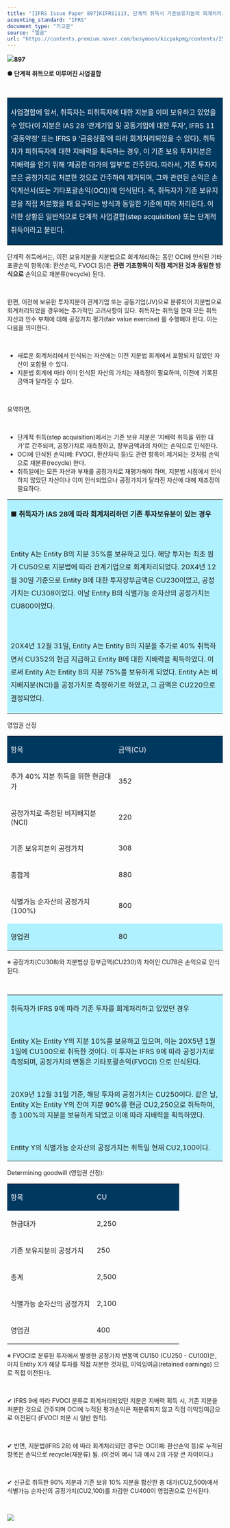 ```yaml
---
title: "[IFRS Issue Paper 897]KIFRS1113, 단계적 취득시 기존보유지분의 회계처리(FVOCI)"
acounting_standard: "IFRS"
document_type: "기고문"
source: "엘곰"
url: "https://contents.premium.naver.com/busymoon/kicpakpmg/contents/250708150534695hm"
---
```

![](https://n2.news.naver.com/l.gif?type=content)**897**

**● 단계적 취득으로 이루어진 사업결합**

**​**

<table style=""><tbody><tr><td colspan="3" rowspan="1" style="width: 100.0%; height: 129.0px;  background-color: #003960;"><div><p style="line-height:1.9;"><span style="color:#ffffff;">사업결합에 앞서, 취득자는 피취득자에 대한 지분을 이미 보유하고 있었을 수 있다(이 지분은 IAS 28 ‘관계기업 및 공동기업에 대한 투자’, IFRS 11 ‘공동약정’ 또는 IFRS 9 ‘금융상품’에 따라 회계처리되었을 수 있다). 취득자가 피취득자에 대한 지배력을 획득하는 경우, 이 기존 보유 투자지분은 지배력을 얻기 위해 ‘제공한 대가의 일부’로 간주된다. 따라서, 기존 투자지분은 공정가치로 처분한 것으로 간주하여 제거되며, 그와 관련된 손익은 손익계산서(또는 기타포괄손익(OCI))에 인식된다. 즉, 취득자가 기존 보유지분을 직접 처분했을 때 요구되는 방식과 동일한 기준에 따라 처리된다. 이러한 상황은 일반적으로 단계적 사업결합(step acquisition) 또는 단계적 취득이라고 불린다.</span></p></div></td></tr></tbody></table>

단계적 취득에서는, 이전 보유지분을 지분법으로 회계처리하는 동안 OCI에 인식된 기타포괄손익 항목(예: 환산손익, FVOCI 등)은 **관련 기초항목이 직접 제거된 것과 동일한 방식으로** 손익으로 재분류(recycle) 된다.

​

한편, 이전에 보유한 투자지분이 관계기업 또는 공동기업(JV)으로 분류되어 지분법으로 회계처리되었을 경우에는 추가적인 고려사항이 있다. 취득자는 취득일 현재 모든 취득 자산과 인수 부채에 대해 공정가치 평가(fair value exercise) 를 수행해야 한다. 이는 다음을 의미한다.

​

- 새로운 회계처리에서 인식되는 자산에는 이전 지분법 회계에서 포함되지 않았던 자산이 포함될 수 있다.
- 지분법 회계에 따라 이미 인식된 자산의 가치는 재측정이 필요하며, 이전에 기록된 금액과 달라질 수 있다.

​

요약하면,

​

- 단계적 취득(step acquisition)에서는 기존 보유 지분은 ‘지배력 취득을 위한 대가’로 간주되며, 공정가치로 재측정하고, 장부금액과의 차이는 손익으로 인식한다.
- OCI에 인식된 손익(예: FVOCI, 환산차익 등)도 관련 항목이 제거되는 것처럼 손익으로 재분류(recycle) 한다.
- 취득일에는 모든 자산과 부채를 공정가치로 재평가해야 하며, 지분법 시점에서 인식하지 않았던 자산이나 이미 인식되었으나 공정가치가 달라진 자산에 대해 재조정이 필요하다.

<table style=""><tbody><tr><td colspan="3" rowspan="1" style="width: 100.0%; height: 129.0px;  background-color: #b0f1ff;"><div><p style="line-height:1.9;"><span style=""><b>■ 취득자가 IAS 28에 따라 회계처리하던 기존 투자보유분이 있는 경우</b></span></p></div><div><p style="line-height:1.9;"><span style=""><b>​</b></span></p></div><div><p style="line-height:1.9;"><span style="">Entity A는 Entity B의 지분 35%를 보유하고 있다. 해당 투자는 최초 원가 CU50으로 지분법에 따라 관계기업으로 회계처리되었다. 20X4년 12월 30일 기준으로 Entity B에 대한 투자장부금액은 CU230이었고, 공정가치는 CU308이었다. 이날 Entity B의 식별가능 순자산의 공정가치는 CU800이었다.</span></p></div><div><p style="line-height:1.9;"><span style="">​</span></p></div><div><p style="line-height:1.9;"><span style="">20X4년 12월 31일, Entity A는 Entity B의 지분을 추가로 40% 취득하면서 CU352의 현금 지급하고 Entity B에 대한 지배력을 획득하였다. 이로써 Entity A는 Entity B의 지분 75%를 보유하게 되었다. Entity A는 비지배지분(NCI)을 공정가치로 측정하기로 하였고, 그 금액은 CU220으로 결정되었다.</span></p></div></td></tr></tbody></table>

영업권 산정

<table style=""><tbody><tr><td colspan="1" rowspan="1" style="width: 50.0%; height: 40.0px;  background-color: #003960;"><div><p style=""><span style="color:#ffffff;">항목</span></p></div></td><td colspan="1" rowspan="1" style="width: 50.0%; height: 40.0px;  background-color: #003960;"><div><p style=""><span style="color:#ffffff;">금액(CU)</span></p></div></td></tr><tr><td colspan="1" rowspan="1" style="width: 50.0%; height: 40.0px;  "><div><p style=""><span style="">추가 40% 지분 취득을 위한 현금대가</span></p></div></td><td colspan="1" rowspan="1" style="width: 50.0%; height: 40.0px;  "><div><p style=""><span style="">352</span></p></div></td></tr><tr><td colspan="1" rowspan="1" style="width: 50.0%; height: 40.0px;  "><div><p style=""><span style="">공정가치로 측정된 비지배지분(NCI)</span></p></div></td><td colspan="1" rowspan="1" style="width: 50.0%; height: 40.0px;  "><div><p style=""><span style="">220</span></p></div></td></tr><tr><td colspan="1" rowspan="1" style="width: 50.0%; height: 40.0px;  "><div><p style=""><span style="">기존 보유지분의 공정가치</span></p></div></td><td colspan="1" rowspan="1" style="width: 50.0%; height: 40.0px;  "><div><p style=""><span style="">308</span></p></div></td></tr><tr><td colspan="1" rowspan="1" style="width: 50.0%; height: 40.0px;  "><div><p style=""><span style="">총합계</span></p></div></td><td colspan="1" rowspan="1" style="width: 50.0%; height: 40.0px;  "><div><p style=""><span style="">880</span></p></div></td></tr><tr><td colspan="1" rowspan="1" style="width: 50.0%; height: 40.0px;  "><div><p style=""><span style="">식별가능 순자산의 공정가치 (100%)</span></p></div></td><td colspan="1" rowspan="1" style="width: 50.0%; height: 40.0px;  "><div><p style=""><span style="">800</span></p></div></td></tr><tr><td colspan="1" rowspan="1" style="width: 50.0%; height: 40.0px;  background-color: #b0f1ff;"><div><p style=""><span style="">영업권</span></p></div></td><td colspan="1" rowspan="1" style="width: 50.0%; height: 40.0px;  background-color: #b0f1ff;"><div><p style=""><span style="">80</span></p></div></td></tr></tbody></table>

※ 공정가치(CU308)와 지분법상 장부금액(CU230)의 차이인 CU78은 손익으로 인식된다.

​

<table style=""><tbody><tr><td colspan="3" rowspan="1" style="width: 100.0%; height: 129.0px;  background-color: #b0f1ff;"><div><p style=""><span style="">취득자가 IFRS 9에 따라 기존 투자를 회계처리하고 있었던 경우</span></p></div><div><p style=""><span style="">​</span></p></div><div><p style=""><span style="">Entity X는 Entity Y의 지분 10%를 보유하고 있으며, 이는 20X5년 1월 1일에 CU100으로 취득한 것이다. 이 투자는 IFRS 9에 따라 공정가치로 측정되며, 공정가치의 변동은 기타포괄손익(FVOCI) 으로 인식된다.</span></p></div><div><p style=""><span style="">​</span></p></div><div><p style=""><span style="">20X9년 12월 31일 기준, 해당 투자의 공정가치는 CU250이다. 같은 날, Entity X는 Entity Y의 잔여 지분 90%를 </span><span style="">현금 CU2,250</span><span style="">으로 취득하여, 총 100%의 지분을 보유하게 되었고 이에 따라 지배력을 획득하였다.</span></p></div><div><p style=""><span style="">​</span></p></div><div><p style=""><span style="">Entity Y의 식별가능 순자산의 공정가치는 취득일 현재 CU2,100이다.</span></p></div></td></tr></tbody></table>

Determining goodwill (영업권 산정):

<table style=""><tbody><tr><td colspan="1" rowspan="1" style="width: 50.0%; height: 40.0px;  background-color: #003960;"><div><p style=""><span style="color:#ffffff;">항목</span></p></div></td><td colspan="1" rowspan="1" style="width: 50.0%; height: 40.0px;  background-color: #003960;"><div><p style=""><span style="color:#ffffff;">CU</span></p></div></td></tr><tr><td colspan="1" rowspan="1" style="width: 50.0%; height: 40.0px;  "><div><p style=""><span style="">현금대가</span></p></div></td><td colspan="1" rowspan="1" style="width: 50.0%; height: 40.0px;  "><div><p style=""><span style="">2,250</span></p></div></td></tr><tr><td colspan="1" rowspan="1" style="width: 50.0%; height: 40.0px;  "><div><p style=""><span style="">기존 보유지분의 공정가치</span></p></div></td><td colspan="1" rowspan="1" style="width: 50.0%; height: 40.0px;  "><div><p style=""><span style="">250</span></p></div></td></tr><tr><td colspan="1" rowspan="1" style="width: 50.0%; height: 40.0px;  "><div><p style=""><span style="">총계</span></p></div></td><td colspan="1" rowspan="1" style="width: 50.0%; height: 40.0px;  "><div><p style=""><span style="">2,500</span></p></div></td></tr><tr><td colspan="1" rowspan="1" style="width: 50.0%; height: 40.0px;  "><div><p style=""><span style="">식별가능 순자산의 공정가치</span></p></div></td><td colspan="1" rowspan="1" style="width: 50.0%; height: 40.0px;  "><div><p style=""><span style="">2,100</span></p></div></td></tr><tr><td colspan="1" rowspan="1" style="width: 50.0%; height: 40.0px;  "><div><p style=""><span style="">영업권</span></p></div></td><td colspan="1" rowspan="1" style="width: 50.0%; height: 40.0px;  "><div><p style=""><span style="">400</span></p></div></td></tr></tbody></table>

※ FVOCI로 분류된 투자에서 발생한 공정가치 변동액 CU150 (CU250 - CU100)은, 마치 Entity X가 해당 투자를 직접 처분한 것처럼, 이익잉여금(retained earnings) 으로 직접 이전된다.

​

✔ IFRS 9에 따라 FVOCI 분류로 회계처리되었던 지분은 지배력 획득 시, 기존 지분을 처분한 것으로 간주되며 OCI에 누적된 평가손익은 재분류되지 않고 직접 이익잉여금으로 이전된다 (FVOCI 처분 시 일반 원칙).

​

✔ 반면, 지분법(IFRS 28) 에 따라 회계처리되던 경우는 OCI(예: 환산손익 등)로 누적된 항목은 손익으로 recycle(재분류) 됨. (이것이 예시 1과 예시 2의 가장 큰 차이이다.)

​

✔ 신규로 취득한 90% 지분과 기존 보유 10% 지분을 합산한 총 대가(CU2,500)에서 식별가능 순자산의 공정가치(CU2,100)를 차감한 CU400이 영업권으로 인식된다.

​

![](https://scs-phinf.pstatic.net/MjAyNTA3MDhfMTg4/MDAxNzUxOTU0NTI2MDI0._4cJ6FC1f3YhNY0D-IG6NoE33eh8-vR6-JrYHXGo_-Mg.CQxGffr9U0dy9h9xp0MW92z9gLyv223z0mLoAUvUlHwg.PNG/image.png?type=w800)

​